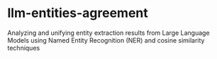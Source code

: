 # llm-entities-agreement
Analyzing and unifying entity extraction results from Large Language Models using Named Entity Recognition (NER) and cosine similarity techniques
